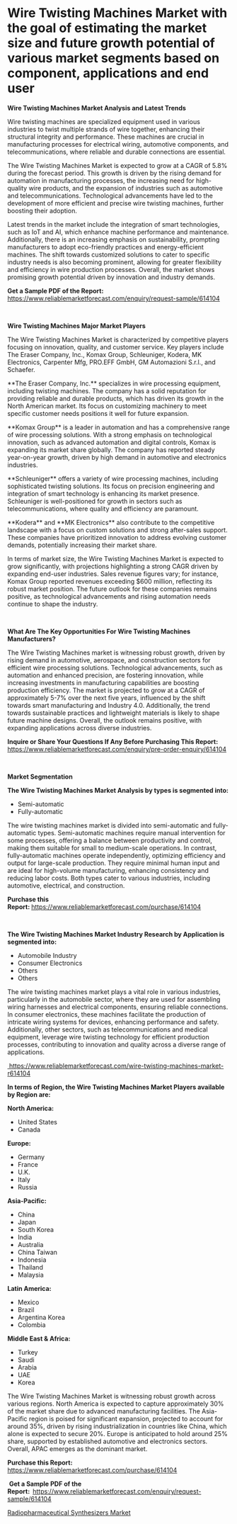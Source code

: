 <p><h1>Wire Twisting Machines Market with the goal of estimating the market size and future growth potential of various market segments based on component, applications and end user</h1></p><p><strong>Wire Twisting Machines Market Analysis and Latest Trends</strong></p>
<p><p>Wire twisting machines are specialized equipment used in various industries to twist multiple strands of wire together, enhancing their structural integrity and performance. These machines are crucial in manufacturing processes for electrical wiring, automotive components, and telecommunications, where reliable and durable connections are essential.</p><p>The Wire Twisting Machines Market is expected to grow at a CAGR of 5.8% during the forecast period. This growth is driven by the rising demand for automation in manufacturing processes, the increasing need for high-quality wire products, and the expansion of industries such as automotive and telecommunications. Technological advancements have led to the development of more efficient and precise wire twisting machines, further boosting their adoption.</p><p>Latest trends in the market include the integration of smart technologies, such as IoT and AI, which enhance machine performance and maintenance. Additionally, there is an increasing emphasis on sustainability, prompting manufacturers to adopt eco-friendly practices and energy-efficient machines. The shift towards customized solutions to cater to specific industry needs is also becoming prominent, allowing for greater flexibility and efficiency in wire production processes. Overall, the market shows promising growth potential driven by innovation and industry demands.</p></p>
<p><strong>Get a Sample PDF of the Report:&nbsp;</strong> <a href="https://www.reliablemarketforecast.com/enquiry/request-sample/614104?utm_campaign=2949&utm_medium=2&utm_source=Github&utm_content=ia&utm_term=24032025&utm_id=wire-twisting-machines">https://www.reliablemarketforecast.com/enquiry/request-sample/614104</a></p>
<p>&nbsp;</p>
<p><strong>Wire Twisting Machines Major Market Players</strong></p>
<p><p>The Wire Twisting Machines Market is characterized by competitive players focusing on innovation, quality, and customer service. Key players include The Eraser Company, Inc., Komax Group, Schleuniger, Kodera, MK Electronics, Carpenter Mfg, PRO.EFF GmbH, GM Automazioni S.r.l., and Schaefer.</p><p>**The Eraser Company, Inc.** specializes in wire processing equipment, including twisting machines. The company has a solid reputation for providing reliable and durable products, which has driven its growth in the North American market. Its focus on customizing machinery to meet specific customer needs positions it well for future expansion.</p><p>**Komax Group** is a leader in automation and has a comprehensive range of wire processing solutions. With a strong emphasis on technological innovation, such as advanced automation and digital controls, Komax is expanding its market share globally. The company has reported steady year-on-year growth, driven by high demand in automotive and electronics industries.</p><p>**Schleuniger** offers a variety of wire processing machines, including sophisticated twisting solutions. Its focus on precision engineering and integration of smart technology is enhancing its market presence. Schleuniger is well-positioned for growth in sectors such as telecommunications, where quality and efficiency are paramount.</p><p>**Kodera** and **MK Electronics** also contribute to the competitive landscape with a focus on custom solutions and strong after-sales support. These companies have prioritized innovation to address evolving customer demands, potentially increasing their market share.</p><p>In terms of market size, the Wire Twisting Machines Market is expected to grow significantly, with projections highlighting a strong CAGR driven by expanding end-user industries. Sales revenue figures vary; for instance, Komax Group reported revenues exceeding $600 million, reflecting its robust market position. The future outlook for these companies remains positive, as technological advancements and rising automation needs continue to shape the industry.</p></p>
<p>&nbsp;</p>
<p><strong>What Are The Key Opportunities For Wire Twisting Machines Manufacturers?</strong></p>
<p><p>The Wire Twisting Machines market is witnessing robust growth, driven by rising demand in automotive, aerospace, and construction sectors for efficient wire processing solutions. Technological advancements, such as automation and enhanced precision, are fostering innovation, while increasing investments in manufacturing capabilities are boosting production efficiency. The market is projected to grow at a CAGR of approximately 5-7% over the next five years, influenced by the shift towards smart manufacturing and Industry 4.0. Additionally, the trend towards sustainable practices and lightweight materials is likely to shape future machine designs. Overall, the outlook remains positive, with expanding applications across diverse industries.</p></p>
<p><strong>Inquire or Share Your Questions If Any Before Purchasing This Report:</strong> <a href="https://www.reliablemarketforecast.com/enquiry/pre-order-enquiry/614104?utm_campaign=2949&utm_medium=2&utm_source=Github&utm_content=ia&utm_term=24032025&utm_id=wire-twisting-machines">https://www.reliablemarketforecast.com/enquiry/pre-order-enquiry/614104</a></p>
<p>&nbsp;</p>
<p><strong>Market Segmentation</strong></p>
<p><strong>The Wire Twisting Machines Market Analysis by types is segmented into:</strong></p>
<p><ul><li>Semi-automatic</li><li>Fully-automatic</li></ul></p>
<p><p>The wire twisting machines market is divided into semi-automatic and fully-automatic types. Semi-automatic machines require manual intervention for some processes, offering a balance between productivity and control, making them suitable for small to medium-scale operations. In contrast, fully-automatic machines operate independently, optimizing efficiency and output for large-scale production. They require minimal human input and are ideal for high-volume manufacturing, enhancing consistency and reducing labor costs. Both types cater to various industries, including automotive, electrical, and construction.</p></p>
<p><strong>Purchase this Report:&nbsp;</strong><a href="https://www.reliablemarketforecast.com/purchase/614104?utm_campaign=2949&utm_medium=2&utm_source=Github&utm_content=ia&utm_term=24032025&utm_id=wire-twisting-machines">https://www.reliablemarketforecast.com/purchase/614104</a></p>
<p>&nbsp;</p>
<p><strong>The Wire Twisting Machines Market Industry Research by Application is segmented into:</strong></p>
<p><ul><li>Automobile Industry</li><li>Consumer Electronics</li><li>Others</li><li>Others</li></ul></p>
<p><p>The wire twisting machines market plays a vital role in various industries, particularly in the automobile sector, where they are used for assembling wiring harnesses and electrical components, ensuring reliable connections. In consumer electronics, these machines facilitate the production of intricate wiring systems for devices, enhancing performance and safety. Additionally, other sectors, such as telecommunications and medical equipment, leverage wire twisting technology for efficient production processes, contributing to innovation and quality across a diverse range of applications.</p></p>
<p><a href="https://www.reliablemarketforecast.com/wire-twisting-machines-market-r614104?utm_campaign=2949&utm_medium=2&utm_source=Github&utm_content=ia&utm_term=24032025&utm_id=wire-twisting-machines">&nbsp;https://www.reliablemarketforecast.com/wire-twisting-machines-market-r614104</a></p>
<p><strong>In terms of Region, the Wire Twisting Machines Market Players available by Region are:</strong></p>
<p>
    <p> <strong> North America: </strong>
        <ul>
            <li>United States</li>
            <li>Canada</li>
        </ul>
        </p> 
    <p> <strong> Europe: </strong>
        <ul>
            <li>Germany</li>
            <li>France</li>
            <li>U.K.</li>
            <li>Italy</li>
            <li>Russia</li>
        </ul>
        </p> 
    <p> <strong> Asia-Pacific: </strong>
        <ul>
            <li>China</li>
            <li>Japan</li>
            <li>South Korea</li>
            <li>India</li>
            <li>Australia</li>
            <li>China Taiwan</li>
            <li>Indonesia</li>
            <li>Thailand</li>
            <li>Malaysia</li>
        </ul>
        </p> 
    <p> <strong> Latin America: </strong>
        <ul>
            <li>Mexico</li>
            <li>Brazil</li>
            <li>Argentina Korea</li>
            <li>Colombia</li>
        </ul>
        </p> 
    <p> <strong> Middle East & Africa: </strong>
        <ul>
            <li>Turkey</li>
            <li>Saudi</li>
            <li>Arabia</li>
            <li>UAE</li>
            <li>Korea</li>
        </ul>
    </p>
    </p>
<p><p>The Wire Twisting Machines Market is witnessing robust growth across various regions. North America is expected to capture approximately 30% of the market share due to advanced manufacturing facilities. The Asia-Pacific region is poised for significant expansion, projected to account for around 35%, driven by rising industrialization in countries like China, which alone is expected to secure 20%. Europe is anticipated to hold around 25% share, supported by established automotive and electronics sectors. Overall, APAC emerges as the dominant market.</p></p>
<p><strong>Purchase this Report: </strong><a href="https://www.reliablemarketforecast.com/purchase/614104?utm_campaign=2949&utm_medium=2&utm_source=Github&utm_content=ia&utm_term=24032025&utm_id=wire-twisting-machines">https://www.reliablemarketforecast.com/purchase/614104</a></p>
<p>&nbsp;<strong>Get a Sample PDF of the Report:&nbsp;&nbsp;</strong><a href="https://www.reliablemarketforecast.com/enquiry/request-sample/614104?utm_campaign=2949&utm_medium=2&utm_source=Github&utm_content=ia&utm_term=24032025&utm_id=wire-twisting-machines">https://www.reliablemarketforecast.com/enquiry/request-sample/614104</a></p>
<p><strong></strong></p>
<p><p><a href="https://github.com/tumacaakesha78/Market-Research-Report-List-1/blob/main/radiopharmaceutical-synthesizers-market.md?utm_campaign=2949&utm_medium=2&utm_source=Github&utm_content=ia&utm_term=24032025&utm_id=wire-twisting-machines">Radiopharmaceutical Synthesizers Market</a></p></p>